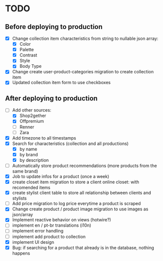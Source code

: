 # TODO

## Before deploying to production

- [x] Change collection item characteristics from string to nullable json array:
  - [x] Color
  - [x] Palette
  - [x] Contrast
  - [x] Style
  - [x] Body Type
- [x] Change create user-product-categories migration to create collection item
- [x] Updated collection item form to use checkboxes

## After deploying to production

- [ ] Add other sources:
  - [x] Shop2gether
  - [x] Offpremium
  - [ ] Renner
  - [ ] Zara
- [x] Add timezone to all timestamps
- [x] Search for characteristics (collection and all productions)
  - [x] by name
  - [x] by brand
  - [x] by description
- [ ] Automatically store product recommendations (more products from the same brand)
- [x] Job to update infos for a product (once a week)
- [x] create closet item migration to store a client online closet: with recomended items
- [x] create stylist client table to store all relationship between clients and stylists
- [ ] Add price migration to log price everytime a product is scraped
- [x] Change create product / product image migration to use images as json/array
- [x] Implement reactive behavior on views (hotwire?)
- [ ] implement en / pt-br translations (i10n)
- [ ] implement error handling
- [ ] implement add product to collection
- [x] implement UI design
- [x] Bug: if searching for a product that already is in the database, nothing happens
